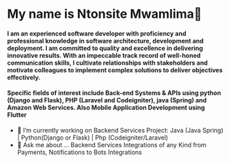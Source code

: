 # My name is Ntonsite Mwamlima👋

#### I am an experienced software developer with proficiency and professional knowledge in software architecture, development and deployment. I am committed to quality and excellence in delivering innovative results. With an impeccable track record of well-honed communication skills, I cultivate relationships with stakeholders and motivate colleagues to implement complex solutions to deliver objectives effectively.

#### Specific fields of interest include Back-end Systems & APIs using python (Django and Flask), PHP (Laravel and Codeigniter), java (Spring) and Amazon Web Services. Also Mobile Application Development using Flutter 

- 🔭 I’m currently working on Backend Services Project: Java (Java Spring) | Python(Django or Flask) | Php (Codeigniter/Laravel)
- 💬 Ask me about ... Backend Services Integrations of any Kind from Payments, Notifications to Bots Integrations
